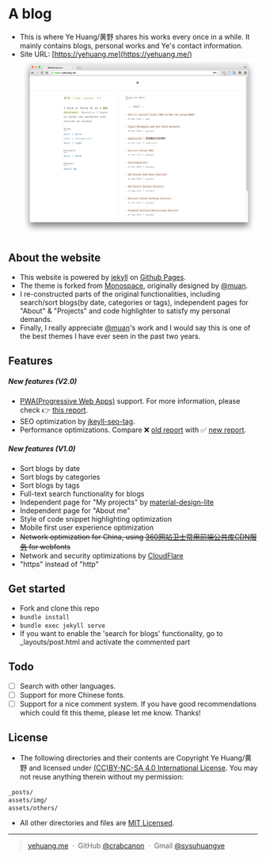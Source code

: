 # A blog

* This is where Ye Huang/黄野 shares his works every once in a while. It mainly contains blogs, personal works and Ye's contact information.
* Site URL: [https://yehuang.me](https://yehuang.me/)
![Ye Huang Home Page Screenshot One](/assets/img/homepage/home-screenshot-1.png) 

## About the website

* This website is powered by [jekyll](https://jekyllrb.com/) on [Github Pages](https://pages.github.com/).
* The theme is forked from [Monospace](https://github.com/muan/muan.github.com/releases/tag/v5.0.1-monospace), originally designed by [@muan](https://github.com/muan).
* I re-constructed parts of the original functionalities, including search/sort blogs(by date, categories or tags), independent pages for "About" & "Projects" and code highlighter to satisfy my personal demands.
* Finally, I really appreciate [@muan](https://github.com/muan)'s work and I would say this is one of the best themes I have ever seen in the past two years. 

## Features

##### New features (V2.0)

- [PWA(Progressive Web Apps)](https://developers.google.com/web/progressive-web-apps/checklist) support. For more information, please check :point_right: [this report](http://htmlpreview.github.io/?https://github.com/crabcanon/crabcanon.github.com/blob/master/assets/others/yehuang.me_2017-06-05_16-17-54.html).
- SEO optimization by [jkeyll-seo-tag](https://github.com/jekyll/jekyll-seo-tag).
- Performance optimizations. Compare :x: [old report](http://htmlpreview.github.io/?https://github.com/crabcanon/crabcanon.github.com/blob/master/assets/others/yehuang.me_2017-05-10_18-27-13.html) with :white_check_mark: [new report](http://htmlpreview.github.io/?https://github.com/crabcanon/crabcanon.github.com/blob/master/assets/others/yehuang.me_2017-06-05_16-17-54.html). 

##### New features (V1.0)

- Sort blogs by date
- Sort blogs by categories
- Sort blogs by tags
- Full-text search functionality for blogs
- Independent page for "My projects" by [material-design-lite](https://github.com/google/material-design-lite)
- Independent page for "About me"
- Style of code snippet highlighting optimization
- Mobile first user experience optimization
- ~~Network optimization for China, using [360网站卫士常用前端公共库CDN服务](http://libs.useso.com/) for webfonts~~
- Network and security optimizations by [CloudFlare](https://www.cloudflare.com/)
- "https" instead of "http"

## Get started

* Fork and clone this repo
* `bundle install`
* `bundle exec jekyll serve`
* If you want to enable the 'search for blogs' functionality, go to _layouts/post.html and activate the commented part

## Todo

- [ ] Search with other languages.
- [ ] Support for more Chinese fonts.
- [ ] Support for a nice comment system. If you have good recommendations which could fit this theme, please let me know. Thanks!

## License

* The following directories and their contents are Copyright Ye Huang/黄野 and licensed under [(CC)BY-NC-SA 4.0 International License](https://creativecommons.org/licenses/by-nc-sa/4.0/). You may not reuse anything therein without my permission:

```
_posts/
assets/img/
assets/others/
```

* All other directories and files are [MIT Licensed](http://choosealicense.com/licenses/mit/).

---

> [yehuang.me](https://yehuang.me) &nbsp;&middot;&nbsp;
> GitHub [@crabcanon](https://github.com/crabcanon) &nbsp;&middot;&nbsp;
> Gmail [@sysuhuangye](<mailto:sysuhuangye@gmail.com>)
